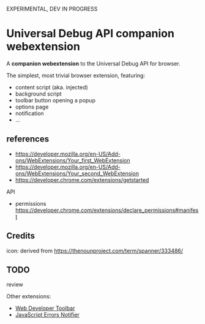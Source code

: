 
EXPERIMENTAL, DEV IN PROGRESS

# Universal Debug API companion webextension

A **companion webextension** to the Universal Debug API for browser.

The simplest, most trivial browser extension, featuring:
* content script (aka. injected)
* background script
* toolbar button opening a popup
* options page
* notification
* ...

## references

* https://developer.mozilla.org/en-US/Add-ons/WebExtensions/Your_first_WebExtension
* https://developer.mozilla.org/en-US/Add-ons/WebExtensions/Your_second_WebExtension
* https://developer.chrome.com/extensions/getstarted

API
* permissions https://developer.chrome.com/extensions/declare_permissions#manifest

## Credits
icon: derived from https://thenounproject.com/term/spanner/333486/

## TODO

review

Other extensions:
- [Web Developer Toolbar](https://chrome.google.com/webstore/detail/web-developer-toolbar/deeboegbjcnfgidliakhpoapnpomphji)
- [JavaScript Errors Notifier](https://chrome.google.com/webstore/detail/javascript-errors-notifie/jafmfknfnkoekkdocjiaipcnmkklaajd)
